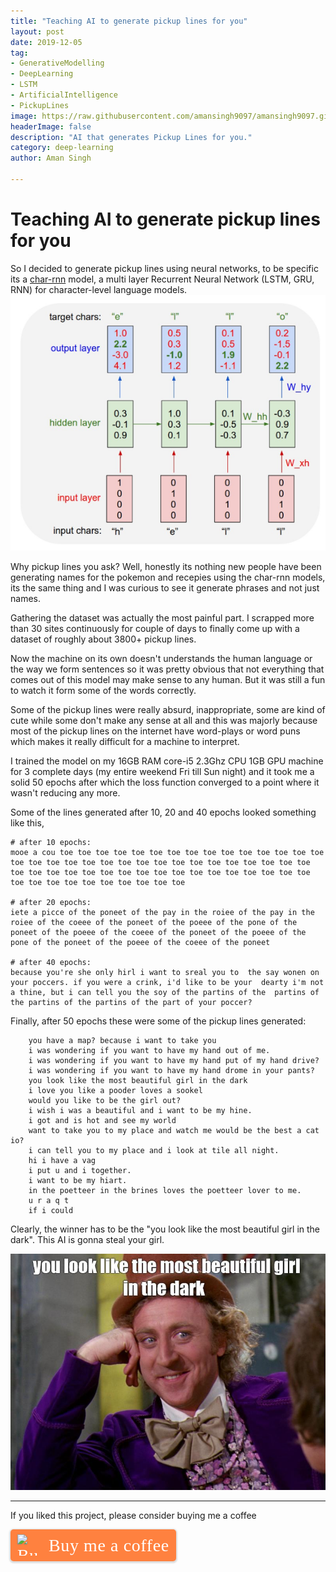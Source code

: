 ```yaml
---
title: "Teaching AI to generate pickup lines for you"
layout: post
date: 2019-12-05
tag: 
- GenerativeModelling
- DeepLearning
- LSTM
- ArtificialIntelligence
- PickupLines
image: https://raw.githubusercontent.com/amansingh9097/amansingh9097.github.io/master/assets/img/uploads/ai-pickup-lines/walle.jpg
headerImage: false
description: "AI that generates Pickup Lines for you."
category: deep-learning
author: Aman Singh

---
```


# Teaching AI to generate pickup lines for you

So I decided to generate pickup lines using neural networks, to be specific its a [char-rnn](http://karpathy.github.io/2015/05/21/rnn-effectiveness/) model, a multi layer Recurrent Neural Network (LSTM, GRU, RNN) for character-level language models.<br>
<img src="https://raw.githubusercontent.com/amansingh9097/amansingh9097.github.io/master/assets/img/uploads/ai-pickup-lines/char-rnn.PNG">

Why pickup lines you ask? Well, honestly its nothing new people have been generating names for the pokemon and recepies using the char-rnn models, its the same thing and I was curious to see it generate phrases and not just names.

Gathering the dataset was actually the most painful part. 
I scrapped more than 30 sites continuously for couple of days to finally come up with a dataset of roughly about 3800+ pickup lines.

Now the machine on its own doesn't understands the human language or the way we form sentences so it was pretty obvious that not everything that comes out of this model may make sense to any human. But it was still a fun to watch it form some of the words correctly.

Some of the pickup lines were really absurd, inappropriate, some are kind of cute while some don't make any sense at all and this was majorly because most of the pickup lines on the internet have word-plays or word puns which makes it really difficult for a machine to interpret.

I trained the model on my 16GB RAM core-i5 2.3Ghz CPU 1GB GPU machine for 3 complete days (my entire weekend Fri till Sun night) and it took me a solid 50 epochs after which the loss function converged to a point where it wasn't reducing any more.

Some of the lines generated after 10, 20 and 40 epochs looked something like this,
```
# after 10 epochs:
mooe a cou toe toe toe toe toe toe toe toe toe toe toe toe toe toe toe toe toe toe toe toe toe toe toe toe toe toe toe toe toe toe toe toe toe toe toe toe toe toe toe toe toe toe toe toe toe toe toe toe toe toe toe toe toe toe toe toe toe toe toe

# after 20 epochs:
iete a picce of the poneet of the pay in the roiee of the pay in the roiee of the coeee of the poneet of the poeee of the pone of the poneet of the poeee of the coeee of the poneet of the poeee of the pone of the poneet of the poeee of the coeee of the poneet

# after 40 epochs: 
because you're she only hirl i want to sreal you to  the say wonen on your poccers. if you were a crink, i'd like to be your  dearty i'm not a thine, but i can tell you the soy of the partins of the  partins of the partins of the partins of the part of your poccer?
```

Finally, after 50 epochs these were some of the pickup lines generated:
```
    you have a map? because i want to take you
    i was wondering if you want to have my hand out of me.
    i was wondering if you want to have my hand put of my hand drive?
    i was wondering if you want to have my hand drome in your pants?
    you look like the most beautiful girl in the dark
    i love you like a pooder loves a sookel
    would you like to be the girl out?
    i wish i was a beautiful and i want to be my hine.
    i got and is hot and see my world
    want to take you to my place and watch me would be the best a cat io?
    i can tell you to my place and i look at tile all night.
    hi i have a vag
    i put u and i together.
    i want to be my hiart.
    in the poetteer in the brines loves the poetteer lover to me.
    u r a q t
    if i could
```
Clearly, the winner has to be the "you look like the most beautiful girl in the dark". This AI is gonna steal your girl.

<img src="https://raw.githubusercontent.com/amansingh9097/amansingh9097.github.io/master/assets/img/uploads/ai-pickup-lines/example.jpg">

--- 

If you liked this project, please consider buying me a coffee<br>
<style>.bmc-button img{height: 34px !important;width: 35px !important;margin-bottom: 1px !important;box-shadow: none !important;border: none !important;vertical-align: middle !important;}.bmc-button{padding: 7px 10px 7px 10px !important;line-height: 35px !important;height:51px !important;min-width:217px !important;text-decoration: none !important;display:inline-flex !important;color:#ffffff !important;background-color:#FF813F !important;border-radius: 5px !important;border: 1px solid transparent !important;padding: 7px 10px 7px 10px !important;font-size: 28px !important;letter-spacing:0.6px !important;box-shadow: 0px 1px 2px rgba(190, 190, 190, 0.5) !important;-webkit-box-shadow: 0px 1px 2px 2px rgba(190, 190, 190, 0.5) !important;margin: 0 auto !important;font-family:'Cookie', cursive !important;-webkit-box-sizing: border-box !important;box-sizing: border-box !important;-o-transition: 0.3s all linear !important;-webkit-transition: 0.3s all linear !important;-moz-transition: 0.3s all linear !important;-ms-transition: 0.3s all linear !important;transition: 0.3s all linear !important;}.bmc-button:hover, .bmc-button:active, .bmc-button:focus {-webkit-box-shadow: 0px 1px 2px 2px rgba(190, 190, 190, 0.5) !important;text-decoration: none !important;box-shadow: 0px 1px 2px 2px rgba(190, 190, 190, 0.5) !important;opacity: 0.85 !important;color:#ffffff !important;}</style><link href="https://fonts.googleapis.com/css?family=Cookie" rel="stylesheet"><a class="bmc-button" target="_blank" href="https://www.buymeacoffee.com/amansingh"><img src="https://cdn.buymeacoffee.com/buttons/bmc-new-btn-logo.svg" alt="Buy me a coffee"><span style="margin-left:15px;font-size:28px !important;">Buy me a coffee</span></a>